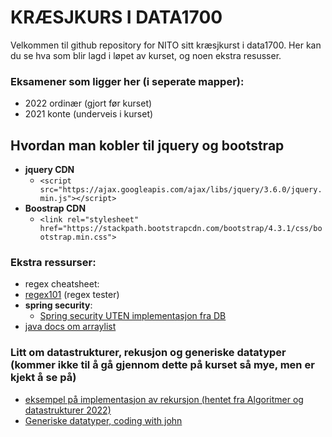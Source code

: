 # KRÆSJKURS I DATA1700

Velkommen til github repository for NITO sitt kræsjkurst i data1700. Her kan du se hva som blir lagd i løpet  av kurset, og noen ekstra resusser. 


### Eksamener som ligger her (i seperate mapper): 

- 2022 ordinær (gjort før kurset)
- 2021 konte  (underveis i kurset)


## Hvordan man kobler til jquery og bootstrap
 - **jquery CDN**
   - ```<script src="https://ajax.googleapis.com/ajax/libs/jquery/3.6.0/jquery.min.js"></script> ```
- **Boostrap CDN**
  - ```<link rel="stylesheet" href="https://stackpath.bootstrapcdn.com/bootstrap/4.3.1/css/bootstrap.min.css">```
### Ekstra ressurser:
- regex cheatsheet: 
- [regex101](https://regex101.com/) (regex tester)
- **spring security**: 
  - [Spring security UTEN implementasjon fra DB](https://github.com/jpwiig/securityData1700)
-  [java docs om arraylist](https://docs.oracle.com/javase/8/docs/api/java/util/ArrayList.html)


### Litt om datastrukturer, rekusjon og generiske datatyper (kommer ikke til å gå gjennom dette på kurset så mye, men er kjekt å se på)

 
- [eksempel på implementasjon av rekursjon (hentet fra Algoritmer og datastrukturer 2022)](https://github.com/strene/oslomet-algdat-2022-material/blob/master/src/Recursion1.java)
- [Generiske datatyper, coding with john]()